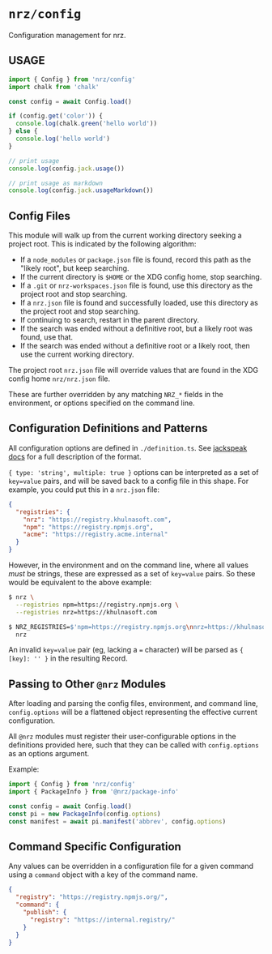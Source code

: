 # `nrz/config`

Configuration management for nrz.

## USAGE

```js
import { Config } from 'nrz/config'
import chalk from 'chalk'

const config = await Config.load()

if (config.get('color')) {
  console.log(chalk.green('hello world'))
} else {
  console.log('hello world')
}

// print usage
console.log(config.jack.usage())

// print usage as markdown
console.log(config.jack.usageMarkdown())
```

## Config Files

This module will walk up from the current working directory
seeking a project root. This is indicated by the following
algorithm:

- If a `node_modules` or `package.json` file is found, record
  this path as the "likely root", but keep searching.
- If the current directory is `$HOME` or the XDG config home,
  stop searching.
- If a `.git` or `nrz-workspaces.json` file is found, use this
  directory as the project root and stop searching.
- If a `nrz.json` file is found and successfully loaded, use this
  directory as the project root and stop searching.
- If continuing to search, restart in the parent directory.
- If the search was ended without a definitive root, but a likely
  root was found, use that.
- If the search was ended without a definitive root or a likely
  root, then use the current working directory.

The project root `nrz.json` file will override values that are
found in the XDG config home `nrz/nrz.json` file.

These are further overridden by any matching `NRZ_*` fields in
the environment, or options specified on the command line.

## Configuration Definitions and Patterns

All configuration options are defined in `./definition.ts`.
See [jackspeak docs](http://npm.im/jackspeak) for a full
description of the format.

`{ type: 'string', multiple: true }` options can be interpreted
as a set of `key=value` pairs, and will be saved back to a config
file in this shape. For example, you could put this in a
`nrz.json` file:

```json
{
  "registries": {
    "nrz": "https://registry.khulnasoft.com",
    "npm": "https://registry.npmjs.org",
    "acme": "https://registry.acme.internal"
  }
}
```

However, in the environment and on the command line, where all
values _must_ be strings, these are expressed as a set of
`key=value` pairs. So these would be equivalent to the above
example:

```bash
$ nrz \
  --registries npm=https://registry.npmjs.org \
  --registries nrz=https://khulnasoft.com
```

```bash
$ NRZ_REGISTRIES=$'npm=https://registry.npmjs.org\nnrz=https://khulnasoft.com' \
  nrz
```

An invalid `key=value` pair (eg, lacking a `=` character) will be
parsed as `{ [key]: '' }` in the resulting Record.

## Passing to Other `@nrz` Modules

After loading and parsing the config files, environment, and
command line, `config.options` will be a flattened object
representing the effective current configuration.

All `@nrz` modules must register their user-configurable
options in the definitions provided here, such that they can be
called with `config.options` as an options argument.

Example:

```js
import { Config } from 'nrz/config'
import { PackageInfo } from '@nrz/package-info'

const config = await Config.load()
const pi = new PackageInfo(config.options)
const manifest = await pi.manifest('abbrev', config.options)
```

## Command Specific Configuration

Any values can be overridden in a configuration file for a given
command using a `command` object with a key of the command name.

```json
{
  "registry": "https://registry.npmjs.org/",
  "command": {
    "publish": {
      "registry": "https://internal.registry/"
    }
  }
}
```

